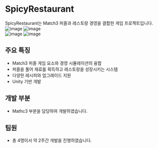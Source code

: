 # SpicyRestaurant
SpicyRestaurant는 Match3 퍼즐과 레스토랑 경영을 결합한 게임 프로젝트입니다.  
![image](https://github.com/user-attachments/assets/8adf8e3e-0004-4639-93e1-52bae643248c)
![image](https://github.com/user-attachments/assets/78ae8663-f48b-4f85-a00c-eaad763ef6de)  
![image](https://github.com/user-attachments/assets/9e3fbedf-df9a-4e60-9311-4bbfd0ac01fa)
![image](https://github.com/user-attachments/assets/e13216f8-936e-4f7d-a474-ccbcdc02128d)

## 주요 특징

- Match3 퍼즐 게임 요소와 경영 시뮬레이션의 융합
- 퍼즐을 풀어 재료를 획득하고 레스토랑을 성장시키는 시스템
- 다양한 레시피와 업그레이드 지원
- Unity 기반 개발

## 개발 부분
- Mathc3 부분을 담당하여 개발하였습니다.

## 팀원
- 총 4명이서 약 2주간 개발을 진행하였습니다.
